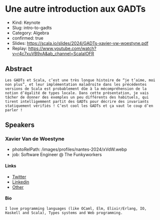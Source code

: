 # Une autre introduction aux GADTs

- Kind: Keynote
- Slug: intro-to-gadts
- Category: Algebra
- confirmed: true
- Slides: https://scala.io/slides/2024/GADTs-xavier-vw-woestyne.pdf
- Replay: https://www.youtube.com/watch?v=r4c7xuVB9xA&ab_channel=ScalaIOFR

## Abstract

```
Les GADTs et Scala, c’est une très longue histoire de “je t’aime, moi non plus”, et leur implémentation maladroite dans les précédentes versions de Scala est probablement dûe à la mécompréhension de la notion d’égalité de types locale. Dans cette présentation, je vais tâcher de donner des exemples un peu différents des habituels, qui tirent intelligemment partit des GADTs pour décrire des invariants statiquement vérifiés ! C’est cool les GADTs et ça vaut le coup d’en parler !
```

## Speakers

### Xavier Van de Woestyne

- photoRelPath: /images/profiles/nantes-2024/xVdW.webp
- job: Software Engineer @ The Funkyworkers

#### Links

- [Twitter](http://twitter.com/vdwxv)
- [Linkedin](https://www.linkedin.com/in/xavdw)
- [Other](https://xvw.lol)

#### Bio

```
I love programming languages (like OCaml, Elm, Elixir/Erlang, IO, Haskell and Scala), Types systems and Web programming.
```
